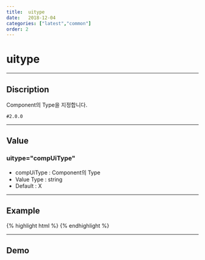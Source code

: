 ```yaml
---
title:  uitype
date:   2018-12-04
categories: ["latest","common"]
order: 2
---
```


uitype
===
---

## Discription
Component의 Type을 지정합니다.

`#2.0.0`

---

## Value

### uitype="compUiType"

* compUiType : Component의 Type
* Value Type : string
* Default : X

---
## Example
{% highlight html %}
<sbux-input id="inputIdx" name="inputIdx" uitype="text"></sbux-input>
{% endhighlight %}

---
## Demo
<sbux-input id="inputIdx" name="inputIdx" uitype="text"></sbux-input>